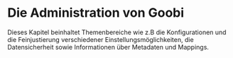 # Die Administration von Goobi

Dieses Kapitel beinhaltet Themenbereiche wie z.B die Konfigurationen und die Feinjustierung verschiedener Einstellungsmöglichkeiten, die Datensicherheit sowie Informationen über Metadaten und Mappings.